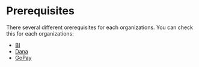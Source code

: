# Prerequisites
There several different orerequisites for each organizations. You can check this for each organizations:
- [BI](01-prerequisites/bi.md)
- [Dana](01-prerequisites/dana.md)
- [GoPay](01-prerequisites/gopay.md)

